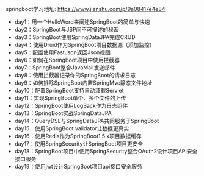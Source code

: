 springboot学习地址: https://www.jianshu.com/p/9a08417e4e84

* day1：用一个HelloWord来阐述SpringBoot的简单与快速
* day2：SpringBoot与JSP间不可描述的秘密
* day3：SpringBoot使用SpringDataJPA完成CRUD
* day4：使用Druid作为SpringBoot项目数据源（添加监控）
* day5：配置使用FastJson返回Json视图
* day6：如何在SpringBoot项目中使用拦截器
* day7：SpringBoot整合JavaMail发送邮件
* day8：使用拦截器记录你的SpringBoot的请求日志
* day9：如何排除SpringBoot内置SpringMvc静态文件地址
* day10：配置SpringBoot支持自动装载Servlet
* day11：实现SpringBoot单个、多个文件的上传
* day12：SpringBoot使用LogBack作为日志组件
* day13：SpringBoot实战SpringDataJPA
* day14：QueryDSL与SpringDataJPA共同服务于SpringBoot
* day15：使用SpringBoot validator让数据更真实
* day16：使用Redis作为SpringBoot1.5.x项目数据缓存
* day17：使用SpringSecurity让SpringBoot项目更安全
* day18：SpringBoot项目中使用SpringSecurity整合OAuth2设计项目API安全接口服务
* day19：使用jwt设计SpringBoot项目api接口安全服务